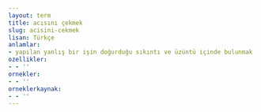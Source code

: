 ```yaml
---
layout: term
title: acısını çekmek
slug: acisini-cekmek
lisan: Türkçe
anlamlar:
- yapılan yanlış bir işin doğurduğu sıkıntı ve üzüntü içinde bulunmak
ozellikler:
- - ''
ornekler:
- - ''
orneklerkaynak:
- - ''
---
```

